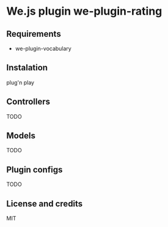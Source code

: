 # We.js plugin we-plugin-rating

## Requirements
* we-plugin-vocabulary

## Instalation
plug'n  play

## Controllers
TODO

## Models
TODO

## Plugin configs
TODO

## License and credits

MIT
